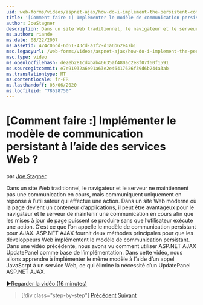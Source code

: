 ```yaml
---
uid: web-forms/videos/aspnet-ajax/how-do-i-implement-the-persistent-communications-pattern-using-web-services
title: '[Comment faire :] Implémenter le modèle de communication persistant à l’aide des services Web ? | Microsoft Docs'
author: JoeStagner
description: Dans un site Web traditionnel, le navigateur et le serveur ne maintiennent pas une communication en cours, mais communiquent uniquement en réponse à l’utilisateur qui effectue une action...
ms.author: riande
ms.date: 08/22/2007
ms.assetid: 424c06cd-6d61-43cd-a1f2-d1a6b62e47b1
msc.legacyurl: /web-forms/videos/aspnet-ajax/how-do-i-implement-the-persistent-communications-pattern-using-web-services
msc.type: video
ms.openlocfilehash: de2eb281cd4bab46635af480ac2e8f07f60f1591
ms.sourcegitcommit: e7e91932a6e91a63e2e46417626f39d6b244a3ab
ms.translationtype: MT
ms.contentlocale: fr-FR
ms.lasthandoff: 03/06/2020
ms.locfileid: "78628750"
---
```

# <a name="how-do-i-implement-the-persistent-communications-pattern-using-web-services"></a>[Comment faire :] Implémenter le modèle de communication persistant à l’aide des services Web ?

par [Joe Stagner](https://github.com/JoeStagner)

Dans un site Web traditionnel, le navigateur et le serveur ne maintiennent pas une communication en cours, mais communiquent uniquement en réponse à l’utilisateur qui effectue une action. Dans un site Web moderne où la page devient un conteneur d’applications, il peut être avantageux pour le navigateur et le serveur de maintenir une communication en cours afin que les mises à jour de page puissent se produire sans que l’utilisateur exécute une action. C’est ce que l’on appelle le modèle de communication persistant pour AJAX. ASP.NET AJAX fournit deux méthodes principales pour que les développeurs Web implémentent le modèle de communication persistant. Dans une vidéo précédente, nous avons vu comment utiliser ASP.NET AJAX UpdatePanel comme base de l’implémentation. Dans cette vidéo, nous allons apprendre à implémenter le même modèle à l’aide d’un appel JavaScrpt à un service Web, ce qui élimine la nécessité d’un UpdatePanel ASP.NET AJAX.

[&#9654;Regarder la vidéo (16 minutes)](https://channel9.msdn.com/Blogs/ASP-NET-Site-Videos/how-do-i-implement-the-persistent-communications-pattern-using-web-services)

> [!div class="step-by-step"]
> [Précédent](how-do-i-localize-an-aspnet-ajax-application.md)
> [Suivant](how-do-i-trigger-an-updatepanel-refresh-from-a-dropdownlist-control.md)
